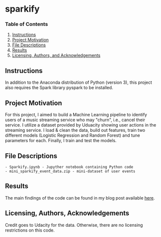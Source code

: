 # sparkify

### Table of Contents

1. [Instructions](#instructions)
2. [Project Motivation](#motivation)
3. [File Descriptions](#files)
4. [Results](#results)
5. [Licensing, Authors, and Acknowledgements](#licensing)

## Instructions <a name="instructions"></a>

In addition to the Anaconda distribution of Python (version 3), this project also requires the Spark library pyspark to be installed.

## Project Motivation<a name="motivation"></a>

For this project, I aimed to build a Machine Learning pipeline to identify users of a music streaming service who may "churn", i.e., cancel their service. I utilize a dataset provided by Uduacity showing user actions in the streaming service. I load & clean the data, build out features, train two different models (Logistic Regression and Random Forest) and tune parameters for each. Finally, I train and test the models.

## File Descriptions <a name="files"></a>

    - Sparkify.ipynb - Jupyther notebook containing Python code
    - mini_sparkify_event_data.zip - mini-dataset of user events

## Results<a name="results"></a>

The main findings of the code can be found in my blog  post available [here](https://carrie-kruppa.medium.com/if-i-can-do-ml-in-spark-so-can-you-e32a7b56275c). 

## Licensing, Authors, Acknowledgements<a name="licensing"></a>

Credit goes to Udacity for the data.  Otherwise, there are no licensing restrictions on this code.
